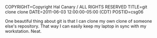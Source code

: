 COPYRIGHT=Copyright Hal Canary / ALL RIGHTS RESERVED
TITLE=git clone clone
DATE=2011-06-03 12:00:00-05:00 (CDT)
POSTID=csg06

One beautiful thing about git is that I can clone my own clone of someone else's repository.  That way I can easily keep my laptop in sync with my workstation.  Neat.
